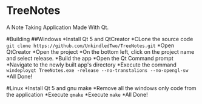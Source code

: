 # TreeNotes
A Note Taking Application Made With Qt.

#Building
##Windows
*Install Qt 5 and QtCreator
*CLone the source code `git clone https://github.com/UnkindledTwo/TreeNotes.git`
*Open QtCreator
*Open the project
*On the bottom left, click on the project name and select release.
*Build the app
*Open the Qt Command prompt
*Navigate to the newly built app's directory
*Execute the command `windeployqt TreeNotes.exe -release --no-transtalions --no-opengl-sw`
*All Done!

#Linux
*Install Qt 5 and gnu make
*Remove all the windows only code from the application
*Execute `qmake`
*Execute `make`
*All Done!
